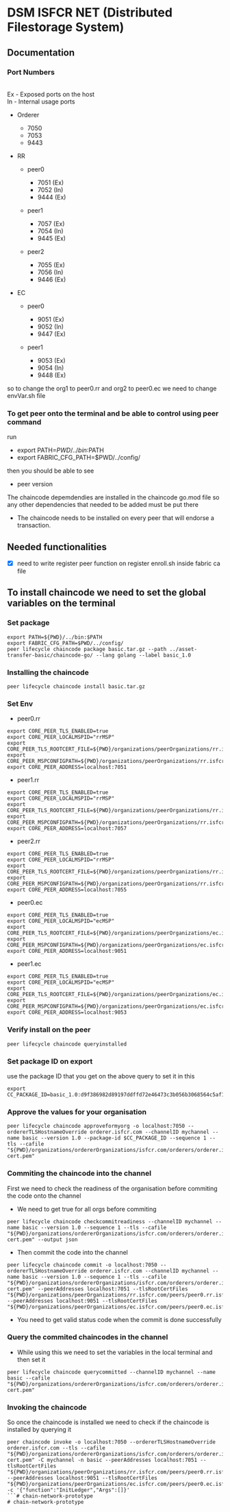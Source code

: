 # DSM ISFCR NET (Distributed Filestorage System)

## Documentation

### Port Numbers
<br> Ex - Exposed ports on the host
<br> In - Internal usage ports

- Orderer
  - 7050
  - 7053
  - 9443


- RR
  - peer0
    - 7051 (Ex)
    - 7052 (In)
    - 9444 (Ex)
  
  - peer1
    - 7057 (Ex)
    - 7054 (In)
    - 9445 (Ex)
  
  - peer2
    - 7055 (Ex)
    - 7056 (In)
    - 9446 (Ex)

- EC
  - peer0
    - 9051 (Ex)
    - 9052 (In)
    - 9447 (Ex)
  
  - peer1
    - 9053 (Ex)
    - 9054 (In)
    - 9448 (Ex)

so to change the org1 to peer0.rr and org2 to peer0.ec we need to change envVar.sh file



### To get peer onto the terminal and be able to control using peer command 
run 
- export PATH=${PWD}/../bin:$PATH
- export FABRIC_CFG_PATH=$PWD/../config/

then you should be able to see
- peer version




The chaincode depemdendies are installed in the chaincode go.mod file so any other dependencies that needed to be added must be put there

- The chaincode needs to be installed on every peer that will endorse a transaction.



## Needed functionalities
- [x] need to write register peer function on register enroll.sh inside fabric ca file



## To install chaincode we need to set the global variables on the terminal

### Set package
```
export PATH=${PWD}/../bin:$PATH
export FABRIC_CFG_PATH=$PWD/../config/
peer lifecycle chaincode package basic.tar.gz --path ../asset-transfer-basic/chaincode-go/ --lang golang --label basic_1.0
```

### Installing the chaincode 
```
peer lifecycle chaincode install basic.tar.gz
```

### Set Env
- peer0.rr
```
export CORE_PEER_TLS_ENABLED=true
export CORE_PEER_LOCALMSPID="rrMSP"
export CORE_PEER_TLS_ROOTCERT_FILE=${PWD}/organizations/peerOrganizations/rr.isfcr.com/peers/peer0.rr.isfcr.com/tls/ca.crt
export CORE_PEER_MSPCONFIGPATH=${PWD}/organizations/peerOrganizations/rr.isfcr.com/users/Admin@rr.isfcr.com/msp
export CORE_PEER_ADDRESS=localhost:7051
```


- peer1.rr
```
export CORE_PEER_TLS_ENABLED=true
export CORE_PEER_LOCALMSPID="rrMSP"
export CORE_PEER_TLS_ROOTCERT_FILE=${PWD}/organizations/peerOrganizations/rr.isfcr.com/peers/peer1.rr.isfcr.com/tls/ca.crt
export CORE_PEER_MSPCONFIGPATH=${PWD}/organizations/peerOrganizations/rr.isfcr.com/users/Admin@rr.isfcr.com/msp
export CORE_PEER_ADDRESS=localhost:7057
```


- peer2.rr
~~~
export CORE_PEER_TLS_ENABLED=true
export CORE_PEER_LOCALMSPID="rrMSP"
export CORE_PEER_TLS_ROOTCERT_FILE=${PWD}/organizations/peerOrganizations/rr.isfcr.com/peers/peer2.rr.isfcr.com/tls/ca.crt
export CORE_PEER_MSPCONFIGPATH=${PWD}/organizations/peerOrganizations/rr.isfcr.com/users/Admin@rr.isfcr.com/msp
export CORE_PEER_ADDRESS=localhost:7055
~~~


- peer0.ec
```
export CORE_PEER_TLS_ENABLED=true
export CORE_PEER_LOCALMSPID="ecMSP"
export CORE_PEER_TLS_ROOTCERT_FILE=${PWD}/organizations/peerOrganizations/ec.isfcr.com/peers/peer0.ec.isfcr.com/tls/ca.crt
export CORE_PEER_MSPCONFIGPATH=${PWD}/organizations/peerOrganizations/ec.isfcr.com/users/Admin@ec.isfcr.com/msp
export CORE_PEER_ADDRESS=localhost:9051
```


- peer1.ec
```
export CORE_PEER_TLS_ENABLED=true
export CORE_PEER_LOCALMSPID="ecMSP"
export CORE_PEER_TLS_ROOTCERT_FILE=${PWD}/organizations/peerOrganizations/ec.isfcr.com/peers/peer1.ec.isfcr.com/tls/ca.crt
export CORE_PEER_MSPCONFIGPATH=${PWD}/organizations/peerOrganizations/ec.isfcr.com/users/Admin@ec.isfcr.com/msp
export CORE_PEER_ADDRESS=localhost:9053
```


### Verify install on the peer
~~~
peer lifecycle chaincode queryinstalled
~~~

### Set package ID on export 

use the package ID that you get on the above query to set it in this

```
export CC_PACKAGE_ID=basic_1.0:d9f386982d89197ddffd72e46473c3b056b3068564c5af16c8b60b51a2cff21b
```


### Approve the values for your organisation

```
peer lifecycle chaincode approveformyorg -o localhost:7050 --ordererTLSHostnameOverride orderer.isfcr.com --channelID mychannel --name basic --version 1.0 --package-id $CC_PACKAGE_ID --sequence 1 --tls --cafile "${PWD}/organizations/ordererOrganizations/isfcr.com/orderers/orderer.isfcr.com/msp/tlscacerts/tlsca.isfcr.com-cert.pem"
```


### Commiting the chaincode into the channel

First we need to check the readiness of the organisation before commiting the code onto the channel

- We need to get true for all orgs before commiting
```
peer lifecycle chaincode checkcommitreadiness --channelID mychannel --name basic --version 1.0 --sequence 1 --tls --cafile "${PWD}/organizations/ordererOrganizations/isfcr.com/orderers/orderer.isfcr.com/msp/tlscacerts/tlsca.isfcr.com-cert.pem" --output json
```

- Then commit the code into the channel 
```
peer lifecycle chaincode commit -o localhost:7050 --ordererTLSHostnameOverride orderer.isfcr.com --channelID mychannel --name basic --version 1.0 --sequence 1 --tls --cafile "${PWD}/organizations/ordererOrganizations/isfcr.com/orderers/orderer.isfcr.com/msp/tlscacerts/tlsca.isfcr.com-cert.pem" --peerAddresses localhost:7051 --tlsRootCertFiles "${PWD}/organizations/peerOrganizations/rr.isfcr.com/peers/peer0.rr.isfcr.com/tls/ca.crt" --peerAddresses localhost:9051 --tlsRootCertFiles "${PWD}/organizations/peerOrganizations/ec.isfcr.com/peers/peer0.ec.isfcr.com/tls/ca.crt"
```


- You need to get valid status code when the commit is done successfully


### Query the commited chaincodes in the channel

- While using this we need to set the variables in the local terminal and then set it 


```
peer lifecycle chaincode querycommitted --channelID mychannel --name basic --cafile "${PWD}/organizations/ordererOrganizations/isfcr.com/orderers/orderer.isfcr.com/msp/tlscacerts/tlsca.isfcr.com-cert.pem"
```



### Invoking the chaincode 

So once the chaincode is installed we need to check if the chaincode is installed by querying it 

```
peer chaincode invoke -o localhost:7050 --ordererTLSHostnameOverride orderer.isfcr.com --tls --cafile "${PWD}/organizations/ordererOrganizations/isfcr.com/orderers/orderer.isfcr.com/msp/tlscacerts/tlsca.isfcr.com-cert.pem" -C mychannel -n basic --peerAddresses localhost:7051 --tlsRootCertFiles "${PWD}/organizations/peerOrganizations/rr.isfcr.com/peers/peer0.rr.isfcr.com/tls/ca.crt" --peerAddresses localhost:9051 --tlsRootCertFiles "${PWD}/organizations/peerOrganizations/ec.isfcr.com/peers/peer0.ec.isfcr.com/tls/ca.crt" -c '{"function":"InitLedger","Args":[]}'
```# chain-network-prototype
# chain-network-prototype
